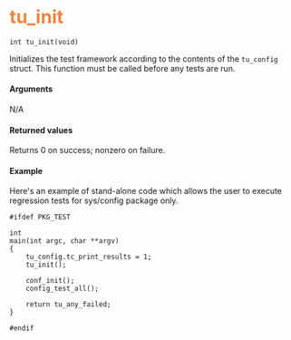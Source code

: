 ## <font color="F2853F" style="font-size:24pt"> tu_init</font>

```no-highlight
int tu_init(void)
```

Initializes the test framework according to the contents of the `tu_config` struct. This function must be called before any tests are run.

#### Arguments

N/A

#### Returned values

Returns 0 on success; nonzero on failure.

#### Example

Here's an example of stand-alone code which allows the user to execute regression tests for sys/config package only.

```no-highlight
#ifdef PKG_TEST

int
main(int argc, char **argv)
{
    tu_config.tc_print_results = 1;
    tu_init();

    conf_init();
    config_test_all();

    return tu_any_failed;
}

#endif
```
